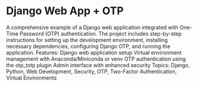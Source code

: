 # Django Web App + OTP
 A comprehensive example of a Django web application integrated with One-Time Password (OTP) authentication. The project includes step-by-step instructions for setting up the development environment, installing necessary dependencies, configuring Django OTP, and running the application.  Features:      Django web application setup     Virtual environment management with Anaconda/Miniconda or venv     OTP authentication using the otp_totp plugin     Admin interface with enhanced security  Topics: Django, Python, Web Development, Security, OTP, Two-Factor Authentication, Virtual Environments
